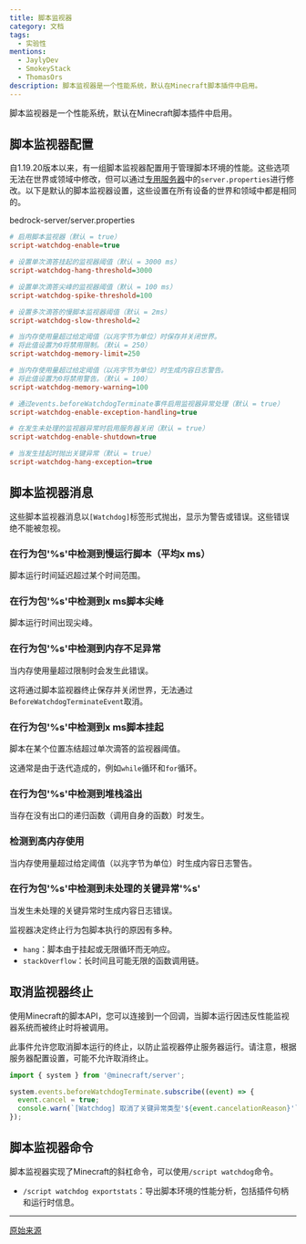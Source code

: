 ```yaml
---
title: 脚本监视器
category: 文档
tags:
  - 实验性
mentions:
  - JaylyDev
  - SmokeyStack
  - ThomasOrs
description: 脚本监视器是一个性能系统，默认在Minecraft脚本插件中启用。
---
```


脚本监视器是一个性能系统，默认在Minecraft脚本插件中启用。

## 脚本监视器配置

自1.19.20版本以来，有一组脚本监视器配置用于管理脚本环境的性能。这些选项无法在世界或领域中修改，但可以通过[专用服务器](https://www.minecraft.net/en-us/download/server/bedrock)中的`server.properties`进行修改。以下是默认的脚本监视器设置，这些设置在所有设备的世界和领域中都是相同的。

<CodeHeader>bedrock-server/server.properties</CodeHeader>

```ini
# 启用脚本监视器（默认 = true）
script-watchdog-enable=true

# 设置单次滴答挂起的监视器阈值（默认 = 3000 ms）
script-watchdog-hang-threshold=3000

# 设置单次滴答尖峰的监视器阈值（默认 = 100 ms）
script-watchdog-spike-threshold=100

# 设置多次滴答的慢脚本监视器阈值（默认 = 2ms）
script-watchdog-slow-threshold=2

# 当内存使用量超过给定阈值（以兆字节为单位）时保存并关闭世界。
# 将此值设置为0将禁用限制。（默认 = 250）
script-watchdog-memory-limit=250

# 当内存使用量超过给定阈值（以兆字节为单位）时生成内容日志警告。
# 将此值设置为0将禁用警告。（默认 = 100）
script-watchdog-memory-warning=100

# 通过events.beforeWatchdogTerminate事件启用监视器异常处理（默认 = true）
script-watchdog-enable-exception-handling=true

# 在发生未处理的监视器异常时启用服务器关闭（默认 = true）
script-watchdog-enable-shutdown=true

# 当发生挂起时抛出关键异常（默认 = true）
script-watchdog-hang-exception=true
```

## 脚本监视器消息

这些脚本监视器消息以`[Watchdog]`标签形式抛出，显示为警告或错误。这些错误绝不能被忽视。

### 在行为包'%s'中检测到慢运行脚本（平均x ms）

脚本运行时间延迟超过某个时间范围。

### 在行为包'%s'中检测到x ms脚本尖峰

脚本运行时间出现尖峰。

### 在行为包'%s'中检测到内存不足异常

当内存使用量超过限制时会发生此错误。

这将通过脚本监视器终止保存并关闭世界，无法通过`BeforeWatchdogTerminateEvent`取消。

### 在行为包'%s'中检测到x ms脚本挂起

脚本在某个位置冻结超过单次滴答的监视器阈值。

这通常是由于迭代造成的，例如`while`循环和`for`循环。

### 在行为包'%s'中检测到堆栈溢出

当存在没有出口的递归函数（调用自身的函数）时发生。

### 检测到高内存使用

当内存使用量超过给定阈值（以兆字节为单位）时生成内容日志警告。

### 在行为包'%s'中检测到未处理的关键异常'%s'

当发生未处理的关键异常时生成内容日志错误。

监视器决定终止行为包脚本执行的原因有多种。

-   `hang`：脚本由于挂起或无限循环而无响应。
-   `stackOverflow`：长时间且可能无限的函数调用链。

## 取消监视器终止

使用Minecraft的脚本API，您可以连接到一个回调，当脚本运行因违反性能监视器系统而被终止时将被调用。

此事件允许您取消脚本运行的终止，以防止监视器停止服务器运行。请注意，根据服务器配置设置，可能不允许取消终止。

```js
import { system } from '@minecraft/server';

system.events.beforeWatchdogTerminate.subscribe((event) => {
  event.cancel = true;
  console.warn(`[Watchdog] 取消了关键异常类型'${event.cancelationReason}'`);
});
```

## 脚本监视器命令

脚本监视器实现了Minecraft的斜杠命令，可以使用`/script watchdog`命令。

-   `/script watchdog exportstats`：导出脚本环境的性能分析，包括插件句柄和运行时信息。

---

[原始来源](https://github.com/JaylyDev/ScriptAPI/blob/main/docs/MinecraftApi/Watchdog.md)